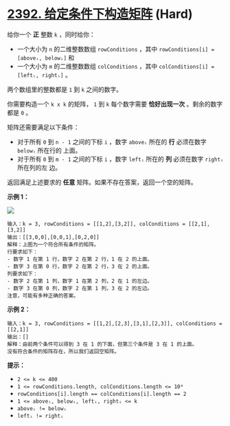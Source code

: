 # [2392. 给定条件下构造矩阵][link] (Hard)

[link]: https://leetcode.cn/problems/build-a-matrix-with-conditions/

给你一个 **正** 整数 `k` ，同时给你：

- 一个大小为 `n` 的二维整数数组 `rowConditions` ，其中 `rowConditions[i] = [aboveᵢ, belowᵢ]` 和
- 一个大小为 `m` 的二维整数数组 `colConditions` ，其中 `colConditions[i] = [leftᵢ, rightᵢ]` 。

两个数组里的整数都是 `1` 到 `k` 之间的数字。

你需要构造一个 `k x k` 的矩阵， `1` 到 `k` 每个数字需要 **恰好出现一次** 。剩余的数字都是 `0` 。

矩阵还需要满足以下条件：

- 对于所有 `0` 到 `n - 1` 之间的下标 `i` ，数字 `aboveᵢ` 所在的 **行** 必须在数字 `belowᵢ` 所在行的
上面。
- 对于所有 `0` 到 `m - 1` 之间的下标 `i` ，数字 `leftᵢ` 所在的 **列** 必须在数字 `rightᵢ` 所在列的左
边。

返回满足上述要求的 **任意** 矩阵。如果不存在答案，返回一个空的矩阵。

**示例 1：**

![](https://assets.leetcode.com/uploads/2022/07/06/gridosdrawio.png)

```
输入：k = 3, rowConditions = [[1,2],[3,2]], colConditions = [[2,1],[3,2]]
输出：[[3,0,0],[0,0,1],[0,2,0]]
解释：上图为一个符合所有条件的矩阵。
行要求如下：
- 数字 1 在第 1 行，数字 2 在第 2 行，1 在 2 的上面。
- 数字 3 在第 0 行，数字 2 在第 2 行，3 在 2 的上面。
列要求如下：
- 数字 2 在第 1 列，数字 1 在第 2 列，2 在 1 的左边。
- 数字 3 在第 0 列，数字 2 在第 1 列，3 在 2 的左边。
注意，可能有多种正确的答案。
```

**示例 2：**

```
输入：k = 3, rowConditions = [[1,2],[2,3],[3,1],[2,3]], colConditions = [[2,1]]
输出：[]
解释：由前两个条件可以得到 3 在 1 的下面，但第三个条件是 3 在 1 的上面。
没有符合条件的矩阵存在，所以我们返回空矩阵。
```

**提示：**

- `2 <= k <= 400`
- `1 <= rowConditions.length, colConditions.length <= 10⁴`
- `rowConditions[i].length == colConditions[i].length == 2`
- `1 <= aboveᵢ, belowᵢ, leftᵢ, rightᵢ <= k`
- `aboveᵢ != belowᵢ`
- `leftᵢ != rightᵢ`
